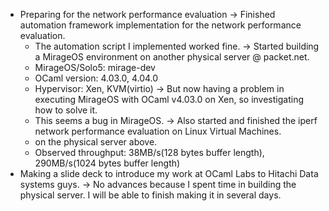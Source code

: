- Preparing for the network performance evaluation -> Finished automation framework implementation for the network performance evaluation.
  - The automation script I implemented worked fine. -> Started building a MirageOS environment on another physical server @ packet.net.
  - MirageOS/Solo5: mirage-dev
  - OCaml version: 4.03.0, 4.04.0
  - Hypervisor: Xen, KVM(virtio) -> But now having a problem in executing MirageOS with OCaml v4.03.0 on Xen, so investigating how to solve it.
  - This seems a bug in MirageOS. -> Also started and finished the iperf network performance evaluation on Linux Virtual Machines.
  - on the physical server above.
  - Observed throughput: 38MB/s(128 bytes buffer length), 290MB/s(1024 bytes buffer length)
- Making a slide deck to introduce my work at OCaml Labs to Hitachi Data systems guys. -> No advances because I spent time in building the physical server. I will be able to finish making it in several days.
